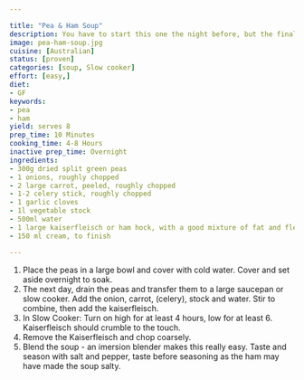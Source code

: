 ```yaml
---

title: "Pea & Ham Soup"
description: You have to start this one the night before, but the final result is well worth the effort!
image: pea-ham-soup.jpg
cuisine: [Australian]
status: [proven]
categories: [soup, Slow cooker]
effort: [easy,]
diet:
- GF
keywords:
- pea
- ham
yield: serves 8
prep_time: 10 Minutes
cooking_time: 4-8 Hours
inactive prep_time: Overnight
ingredients:
- 300g dried split green peas
- 1 onions, roughly chopped
- 2 large carrot, peeled, roughly chopped
- 1-2 celery stick, roughly chopped
- 1 garlic cloves
- 1l vegetable stock
- 500ml water
- 1 large kaiserfleisch or ham hock, with a good mixture of fat and flesh, chopped into large pieces
- 150 ml cream, to finish

---
```


1. Place the peas in a large bowl and cover with cold water. Cover and set aside overnight to soak.
2. The next day, drain the peas and transfer them to a large saucepan or slow cooker. Add the onion, carrot, (celery), stock and water. Stir to combine, then add the kaiserfleisch.
3. In Slow Cooker: Turn on high for at least 4 hours, low for at least 6. Kaiserfleisch should crumble to the touch.
4. Remove the Kaiserfleisch and chop coarsely.
5. Blend the soup - an imersion blender makes this really easy. Taste and season with salt and pepper, taste before seasoning as the ham may have made the soup salty.
